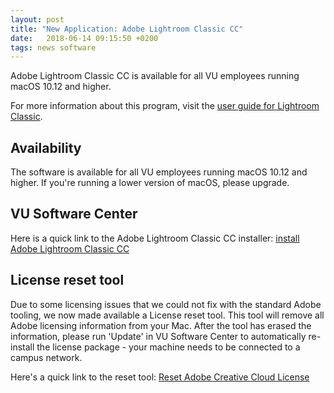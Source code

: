 ```yaml
---
layout: post
title: "New Application: Adobe Lightroom Classic CC"
date:   2018-06-14 09:15:50 +0200
tags: news software
---
```


Adobe Lightroom Classic CC is available for all VU employees running macOS 10.12 and higher.

For more information about this program, visit the [user guide for Lightroom Classic](https://helpx.adobe.com/lightroom/user-guide.html).

## Availability

The software is available for all VU employees running macOS 10.12 and higher. If you're running a lower version of macOS, please upgrade.

## VU Software Center

Here is a quick link to the Adobe Lightroom Classic CC installer: [install Adobe Lightroom Classic CC](munki://detail-AdobeLightroomCC)

## License reset tool

Due to some licensing issues that we could not fix with the standard Adobe tooling, we now made available a License reset tool. This tool will remove all Adobe licensing information from your Mac. After the tool has erased the information, please run 'Update' in VU Software Center to automatically re-install the license package - your machine needs to be connected to a campus network.

Here's a quick link to the reset tool: [Reset Adobe Creative Cloud License](munki://detail-CreativeCloudLicenseReset)
